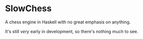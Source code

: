 SlowChess
=========

A chess engine in Haskell with no great emphasis on anything.

It's still *very* early in development, so there's nothing much to see.
